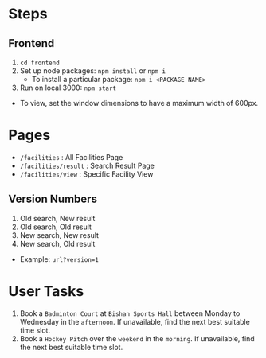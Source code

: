 # Steps

## Frontend

1. `cd frontend`
2. Set up node packages: `npm install` or `npm i`
   - To install a particular package: `npm i <PACKAGE NAME>`
3. Run on local 3000: `npm start`

- To view, set the window dimensions to have a maximum width of 600px.

# Pages

- `/facilities` : All Facilities Page
- `/facilities/result` : Search Result Page
- `/facilities/view` : Specific Facility View

## Version Numbers

1. Old search, New result
2. Old search, Old result
3. New search, New result
4. New search, Old result

- Example: `url?version=1`

# User Tasks

1. Book a `Badminton Court` at `Bishan Sports Hall` between Monday to Wednesday in the `afternoon`. If unavailable, find the next best suitable time slot.
2. Book a `Hockey Pitch` over the `weekend` in the `morning`. If unavailable, find the next best suitable time slot.
